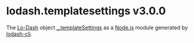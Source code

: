 # lodash.templatesettings v3.0.0

The [Lo-Dash](https://lodash.com/) object [_.templateSettings](http://lodash.com/docs#templateSettings) as a [Node.js](http://nodejs.org/) module generated by [lodash-cli](https://www.npmjs.com/package/lodash-cli).
